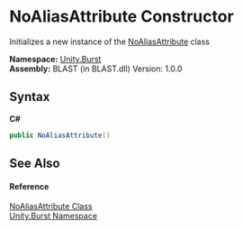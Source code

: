 # NoAliasAttribute Constructor 
 

Initializes a new instance of the <a href="T_Unity_Burst_NoAliasAttribute">NoAliasAttribute</a> class

**Namespace:**&nbsp;<a href="N_Unity_Burst">Unity.Burst</a><br />**Assembly:**&nbsp;BLAST (in BLAST.dll) Version: 1.0.0

## Syntax

**C#**<br />
``` C#
public NoAliasAttribute()
```


## See Also


#### Reference
<a href="T_Unity_Burst_NoAliasAttribute">NoAliasAttribute Class</a><br /><a href="N_Unity_Burst">Unity.Burst Namespace</a><br />
